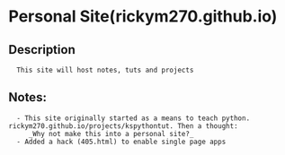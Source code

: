 # Personal Site(rickym270.github.io)
   ## Description
      This site will host notes, tuts and projects
   ## Notes:
      - This site originally started as a means to teach python. rickym270.github.io/projects/kspythontut. Then a thought:
         _Why not make this into a personal site?_
      - Added a hack (405.html) to enable single page apps
